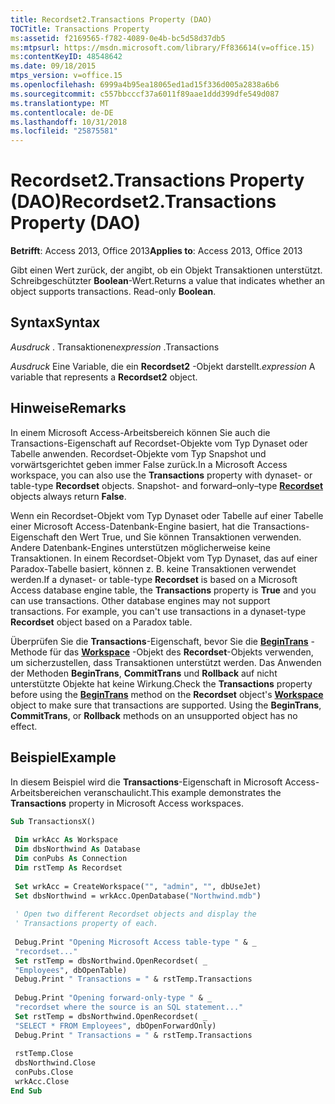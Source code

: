 ```yaml
---
title: Recordset2.Transactions Property (DAO)
TOCTitle: Transactions Property
ms:assetid: f2169565-f782-4089-0e4b-bc5d58d37db5
ms:mtpsurl: https://msdn.microsoft.com/library/Ff836614(v=office.15)
ms:contentKeyID: 48548642
ms.date: 09/18/2015
mtps_version: v=office.15
ms.openlocfilehash: 6999a4b95ea18065ed1ad15f336d005a2838a6b6
ms.sourcegitcommit: c557bbcccf37a6011f89aae1ddd399dfe549d087
ms.translationtype: MT
ms.contentlocale: de-DE
ms.lasthandoff: 10/31/2018
ms.locfileid: "25875581"
---
```

# <a name="recordset2transactions-property-dao"></a><span data-ttu-id="17cbe-102">Recordset2.Transactions Property (DAO)</span><span class="sxs-lookup"><span data-stu-id="17cbe-102">Recordset2.Transactions Property (DAO)</span></span>


<span data-ttu-id="17cbe-103">**Betrifft**: Access 2013, Office 2013</span><span class="sxs-lookup"><span data-stu-id="17cbe-103">**Applies to**: Access 2013, Office 2013</span></span>

<span data-ttu-id="17cbe-p101">Gibt einen Wert zurück, der angibt, ob ein Objekt Transaktionen unterstützt. Schreibgeschützter **Boolean**-Wert.</span><span class="sxs-lookup"><span data-stu-id="17cbe-p101">Returns a value that indicates whether an object supports transactions. Read-only **Boolean**.</span></span>

## <a name="syntax"></a><span data-ttu-id="17cbe-106">Syntax</span><span class="sxs-lookup"><span data-stu-id="17cbe-106">Syntax</span></span>

<span data-ttu-id="17cbe-107">*Ausdruck* . Transaktionen</span><span class="sxs-lookup"><span data-stu-id="17cbe-107">*expression* .Transactions</span></span>

<span data-ttu-id="17cbe-108">*Ausdruck* Eine Variable, die ein **Recordset2** -Objekt darstellt.</span><span class="sxs-lookup"><span data-stu-id="17cbe-108">*expression* A variable that represents a **Recordset2** object.</span></span>

## <a name="remarks"></a><span data-ttu-id="17cbe-109">Hinweise</span><span class="sxs-lookup"><span data-stu-id="17cbe-109">Remarks</span></span>

<span data-ttu-id="17cbe-p102">In einem Microsoft Access-Arbeitsbereich können Sie auch die Transactions-Eigenschaft auf Recordset-Objekte vom Typ Dynaset oder Tabelle anwenden. Recordset-Objekte vom Typ Snapshot und vorwärtsgerichtet geben immer False zurück.</span><span class="sxs-lookup"><span data-stu-id="17cbe-p102">In a Microsoft Access workspace, you can also use the **Transactions** property with dynaset- or table-type **Recordset** objects. Snapshot- and forward–only–type **[Recordset](recordset-object-dao.md)** objects always return **False**.</span></span>

<span data-ttu-id="17cbe-p103">Wenn ein Recordset-Objekt vom Typ Dynaset oder Tabelle auf einer Tabelle einer Microsoft Access-Datenbank-Engine basiert, hat die Transactions-Eigenschaft den Wert True, und Sie können Transaktionen verwenden. Andere Datenbank-Engines unterstützen möglicherweise keine Transaktionen. In einem Recordset-Objekt vom Typ Dynaset, das auf einer Paradox-Tabelle basiert, können z. B. keine Transaktionen verwendet werden.</span><span class="sxs-lookup"><span data-stu-id="17cbe-p103">If a dynaset- or table-type **Recordset** is based on a Microsoft Access database engine table, the **Transactions** property is **True** and you can use transactions. Other database engines may not support transactions. For example, you can't use transactions in a dynaset-type **Recordset** object based on a Paradox table.</span></span>

<span data-ttu-id="17cbe-p104">Überprüfen Sie die **Transactions**-Eigenschaft, bevor Sie die **[BeginTrans](dbengine-begintrans-method-dao.md)** -Methode für das [**Workspace**](workspace-object-dao.md) -Objekt des **Recordset**-Objekts verwenden, um sicherzustellen, dass Transaktionen unterstützt werden. Das Anwenden der Methoden **BeginTrans**, **CommitTrans** und **Rollback** auf nicht unterstützte Objekte hat keine Wirkung.</span><span class="sxs-lookup"><span data-stu-id="17cbe-p104">Check the **Transactions** property before using the **[BeginTrans](dbengine-begintrans-method-dao.md)** method on the **Recordset** object's **[Workspace](workspace-object-dao.md)** object to make sure that transactions are supported. Using the **BeginTrans**, **CommitTrans**, or **Rollback** methods on an unsupported object has no effect.</span></span>

## <a name="example"></a><span data-ttu-id="17cbe-117">Beispiel</span><span class="sxs-lookup"><span data-stu-id="17cbe-117">Example</span></span>

<span data-ttu-id="17cbe-118">In diesem Beispiel wird die **Transactions**-Eigenschaft in Microsoft Access-Arbeitsbereichen veranschaulicht.</span><span class="sxs-lookup"><span data-stu-id="17cbe-118">This example demonstrates the **Transactions** property in Microsoft Access workspaces.</span></span>

```vb 
Sub TransactionsX() 
 
 Dim wrkAcc As Workspace 
 Dim dbsNorthwind As Database 
 Dim conPubs As Connection 
 Dim rstTemp As Recordset 
 
 Set wrkAcc = CreateWorkspace("", "admin", "", dbUseJet) 
 Set dbsNorthwind = wrkAcc.OpenDatabase("Northwind.mdb") 
 
 ' Open two different Recordset objects and display the 
 ' Transactions property of each. 
 
 Debug.Print "Opening Microsoft Access table-type " & _ 
 "recordset..." 
 Set rstTemp = dbsNorthwind.OpenRecordset( _ 
 "Employees", dbOpenTable) 
 Debug.Print " Transactions = " & rstTemp.Transactions 
 
 Debug.Print "Opening forward-only-type " & _ 
 "recordset where the source is an SQL statement..." 
 Set rstTemp = dbsNorthwind.OpenRecordset( _ 
 "SELECT * FROM Employees", dbOpenForwardOnly) 
 Debug.Print " Transactions = " & rstTemp.Transactions 
 
 rstTemp.Close 
 dbsNorthwind.Close 
 conPubs.Close 
 wrkAcc.Close 
End Sub 
 
```

